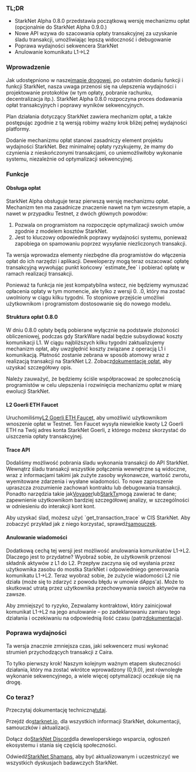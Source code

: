 ### TL;DR

* StarkNet Alpha 0.8.0 przedstawia początkową wersję mechanizmu opłat (opcjonalnie do StarkNet Alpha 0.9.0.)
* Nowe API wzywa do szacowania opłaty transakcyjnej za uzyskanie śladu transakcji, umożliwiając lepszą widoczność i debugowanie
* Poprawa wydajności sekwencera StarkNet
* Anulowanie komunikatu L1→L2

### Wprowadzenie

Jak udostępniono w naszej[mapie drogowej](https://www.notion.so/starkware/StarkNet-Alpha-Features-Tentative-Roadmap-f2b8f5f25a2d4d1cb3265fb82a098c51), po ostatnim dodaniu funkcji i funkcji StarkNet, nasza uwaga przenosi się na ulepszenia wydajności i projektowanie protokołów (w tym opłaty, pobranie rachunku, decentralizacja itp.). StarkNet Alpha 0.8.0 rozpoczyna proces dodawania opłat transakcyjnych i poprawy wyników sekwencyjnych.

Plan działania dotyczący StarkNet zawiera mechanizm opłat, a także postępując zgodnie z tą wersją robimy ważny krok bliżej pełnej wydajności platformy.

Dodanie mechanizmu opłat stanowi zasadniczy element projektu wydajności StarkNet. Bez minimalnej opłaty ryzykujemy, że mamy do czynienia z nieskończonymi transakcjami, co uniemożliwiłoby wykonanie systemu, niezależnie od optymalizacji sekwencyjnej.

### Funkcje

#### Obsługa opłat

StarkNet Alpha obsługuje teraz pierwszą wersję mechanizmu opłat. Mechanizm ten ma zasadnicze znaczenie nawet na tym wczesnym etapie, a nawet w przypadku Testnet, z dwóch głównych powodów:

1. Pozwala on programistom na rozpoczęcie optymalizacji swoich umów zgodnie z modelem kosztów StarkNet.
2. Jest to kluczowy odpowiednik poprawy wydajności systemu, ponieważ zapobiega on spamowaniu poprzez wysyłanie niezliczonych transakcji.

Ta wersja wprowadza elementy niezbędne dla programistów do włączenia opłat do ich narzędzi i aplikacji. Deweloperzy mogą teraz oszacować opłatę transakcyjną wywołując punkt końcowy \`estimate_fee\` i pobierać opłatę w ramach realizacji transakcji.

Ponieważ ta funkcja nie jest kompatybilna wstecz, nie będziemy wymuszać opłacenia opłaty w tym momencie, ale tylko z wersji 0. .0, który ma zostać uwolniony w ciągu kilku tygodni. To stopniowe przejście umożliwi użytkownikom i programistom dostosowanie się do nowego modelu.

#### Struktura opłat 0.8.0

W dniu 0.8.0 opłaty będą pobierane wyłącznie na podstawie złożoności obliczeniowej, podczas gdy StarkWare nadal będzie subsydiować koszty komunikacji L1. W ciągu najbliższych kilku tygodni zaktualizujemy mechanizm opłat, aby uwzględnić koszty związane z operacją L1 i komunikacją. Płatność zostanie zebrana w sposób atomowy wraz z realizacją transakcji na StarkNet L2. Zobacz[dokumentację opłat](https://starknet.io/documentation/fee-mechanism/), aby uzyskać szczegółowy opis.

Należy zauważyć, że będziemy ściśle współpracować ze społecznością programistów w celu ulepszenia i rozwinięcia mechanizmu opłat w miarę ewolucji StarkNet.

#### L2 Goerli ETH Faucet

Uruchomiliśmy[L2 Goerli ETH Faucet](https://faucet.goerli.starknet.io/), aby umożliwić użytkownikom wnoszenie opłat w Testnet. Ten Faucet wysyła niewielkie kwoty L2 Goerli ETH na Twój adres konta StarkNet Goerli, z którego możesz skorzystać do uiszczenia opłaty transakcyjnej.

#### Trace API

Dodaliśmy możliwość pobrania śladu wykonania transakcji do API StarkNet. Wewnątrz śladu transakcji wszystkie połączenia wewnętrzne są widoczne, wraz z informacjami takimi jak zużyte zasoby wykonawcze, wartość zwrotu, wyemitowane zdarzenia i wysłane wiadomości. To nowe zaproszenie upraszcza zrozumienie zachowań kontraktu lub debugowania transakcji. Ponadto narzędzia takie jak[Voyager](https://voyager.online/)lub[StarkTx](https://starktx.info/)mogą zawierać te dane; zapewnienie użytkownikom bardziej szczegółowej analizy, w szczególności w odniesieniu do interakcji kont kont.

Aby uzyskać ślad, możesz użyć \`get_transaction_trace\` w CIS StarkNet. Aby zobaczyć przykład jak z niego korzystać, sprawdź[samouczek](https://www.cairo-lang.org/docs/hello_starknet/cli.html?#get-transaction-trace).

#### Anulowanie wiadomości

Dodatkową cechą tej wersji jest możliwość anulowania komunikatów L1→L2. Dlaczego jest to przydatne? Wyobraź sobie, że użytkownik przenosi składnik aktywów z L1 do L2. Przepływ zaczyna się od wysłania przez użytkownika zasobu do mostka StarkNet i odpowiedniego generowania komunikatu L1→L2. Teraz wyobraź sobie, że zużycie wiadomości L2 nie działa (może się to zdarzyć z powodu błędu w umowie dApps'a). Może to skutkować utratą przez użytkownika przechowywania swoich aktywów na zawsze.

Aby zmniejszyć to ryzyko, Zezwalamy kontraktowi, który zainicjował komunikat L1→L2 na jego anulowanie – po zadeklarowaniu zamiaru tego działania i oczekiwaniu na odpowiednią ilość czasu (patrz[dokumentacja](https://starknet.io/l1-l2-messaging/#cancellation)).

### Poprawa wydajności

Ta wersja znacznie zmniejsza czas, jaki sekwencerz musi wykonać strumień przychodzących transakcji z Caira.

To tylko pierwszy krok! Naszym kolejnym ważnym etapem skuteczności działania, który ma zostać wkrótce wprowadzony (0,9.0), jest równoległe wykonanie sekwencyjnego, a wiele więcej optymalizacji oczekuje się na drogę.

### Co teraz?

Przeczytaj dokumentację techniczną[tutaj](https://starknet.io/documentation/fee-mechanism/).

Przejdź do[starknet.io](https://starknet.io/), dla wszystkich informacji StarkNet, dokumentacji, samouczków i aktualizacji.

Dołącz do[StarkNet Discord](https://discord.gg/uJ9HZTUk2Y)dla deweloperskiego wsparcia, ogłoszeń ekosystemu i stania się częścią społeczności.

Odwiedź[StarkNet Shamans](https://community.starknet.io/), aby być aktualizowanym i uczestniczyć we wszystkich dyskusjach badawczych StarkNet.